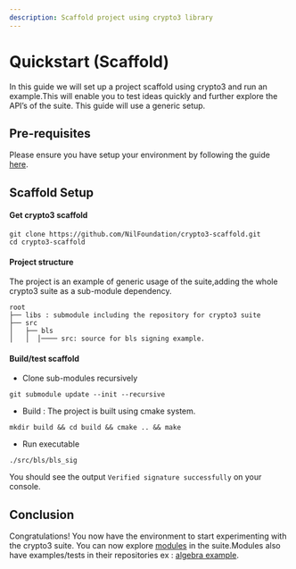 ```yaml
---
description: Scaffold project using crypto3 library
---
```


# Quickstart (Scaffold)

In this guide we will set up a project scaffold using crypto3 and  run an example.This will enable you to test ideas quickly and further explore the API’s of the suite. This guide will use a generic setup.

## Pre-requisites

Please ensure you have setup your environment by following the guide [here](environment-setup.md).

## Scaffold Setup

#### Get crypto3 scaffold

```shell
git clone https://github.com/NilFoundation/crypto3-scaffold.git
cd crypto3-scaffold
```

#### Project structure

The project is an example of generic usage of the suite,adding the whole crypto3 suite as a sub-module dependency.

```
root
├── libs : submodule including the repository for crypto3 suite
├── src  
│   ├── bls 
│   │  │──── src: source for bls signing example.
```

#### Build/test scaffold

* Clone sub-modules recursively

```shell
git submodule update --init --recursive
```

* Build : The project is built using cmake system.

```shell
mkdir build && cd build && cmake .. && make
```

* Run executable

```shell
./src/bls/bls_sig
```

You should see the output `Verified signature successfully` on your console.

## Conclusion

Congratulations! You now have the environment to start experimenting with the crypto3 suite. You can now explore  [modules](broken-reference) in the suite.Modules also have examples/tests in their repositories ex : [algebra example](https://github.com/NilFoundation/crypto3-algebra/tree/master/example).
